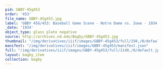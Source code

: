 ```yaml
---
pid: GBBY-45g453
order: '453'
file_name: GBBY-45g453.jpg
label: 'GBBY 45G/453: Baseball Game Scene - Notre Dame vs. Iowa - 1934'
_date: '1934'
object_type: glass plate negative
source: http://archives.nd.edu/Bagby/GBBY-45g453.jpg
thumbnail: "/img/derivatives/iiif/images/GBBY-45g453/full/250,/0/default.jpg"
manifest: "/img/derivatives/iiif/images/GBBY-45g453/manifest.json"
full: "/img/derivatives/iiif/images/GBBY-45g453/full/1140,/0/default.jpg"
layout: bagby_item
collection: bagby
---
```

